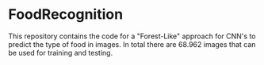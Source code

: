 # FoodRecognition
This repository contains the code for a "Forest-Like" approach for CNN's to predict the type of food in images. In total there are 68.962 images that can be used for training and testing.
